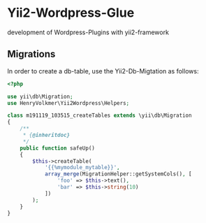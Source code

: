 Yii2-Wordpress-Glue
===================

development of Wordpress-Plugins with yii2-framework

## Migrations

In order to create a db-table, use the Yii2-Db-Migtation as follows:

```php
<?php

use yii\db\Migration;
use HenryVolkmer\Yii2Wordpress\Helpers;

class m191119_103515_createTables extends \yii\db\Migration
{
    /**
     * {@inheritdoc}
     */
	public function safeUp()
	{
		$this->createTable(
			'{{%mymodule_mytable}}',
			array_merge(MigrationHelper::getSystemCols(), [
				'foo' => $this->text(),
				'bar' => $this->string(10)
			])
		);
	}
}
```
